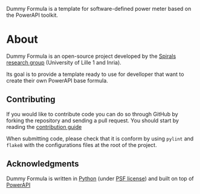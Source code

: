 Dummy Formula is a template for software-defined power meter based on the PowerAPI toolkit.

# About

Dummy Formula is an open-source project developed by the [Spirals research
group](https://team.inria.fr/spirals) (University of Lille 1 and Inria).

Its goal is to provide a template ready to use for develloper that want to
create their own PowerAPI base formula.

## Contributing

If you would like to contribute code you can do so through GitHub by forking the
repository and sending a pull request.
You should start by reading the [contribution guide](https://github.com/powerapi-ng/dummy-formula/blob/main/contributing.md)

When submitting code, please check that it is conform by using `pylint` and
`flake8` with the configurations files at the root of the project.

## Acknowledgments

Dummy Formula is written in [Python](https://www.python.org/) (under [PSF
license](https://docs.python.org/3/license.html)) and built on top of
[PowerAPI](https://github.com/powerapi-ng/powerapi)
